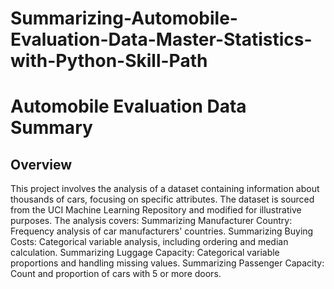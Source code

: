 # Summarizing-Automobile-Evaluation-Data-Master-Statistics-with-Python-Skill-Path

# Automobile Evaluation Data Summary
## Overview

This project involves the analysis of a dataset containing information about thousands of cars, focusing on specific attributes. The dataset is sourced from the UCI Machine Learning Repository and modified for illustrative purposes. 
The analysis covers:
Summarizing Manufacturer Country: Frequency analysis of car manufacturers' countries.
Summarizing Buying Costs: Categorical variable analysis, including ordering and median calculation.
Summarizing Luggage Capacity: Categorical variable proportions and handling missing values.
Summarizing Passenger Capacity: Count and proportion of cars with 5 or more doors.
